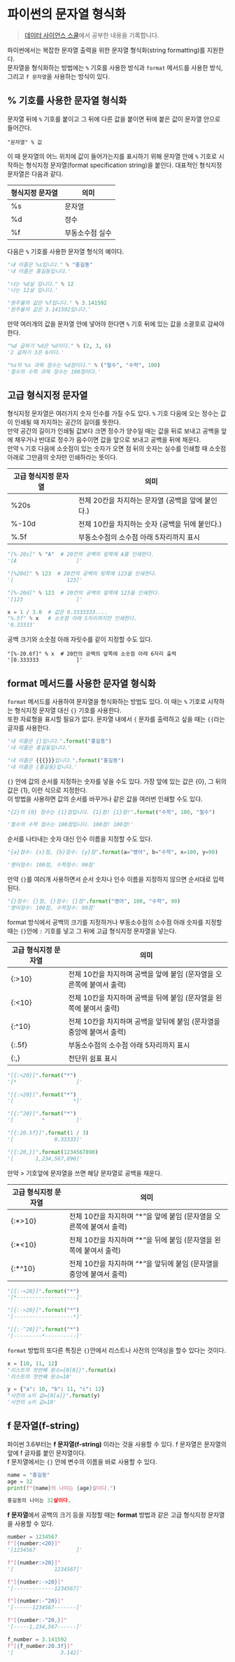 # 파이썬의 문자열 형식화
> [데이터 사이언스 스쿨](https://datascienceschool.net/01%20python/02.04%20%ED%8C%8C%EC%9D%B4%EC%8D%AC%EC%9D%98%20%EB%AC%B8%EC%9E%90%EC%97%B4%20%ED%98%95%EC%8B%9D%ED%99%94.html)에서 공부한 내용을 기록합니다.  

파이썬에서는 복잡한 문자열 출력을 위한 문자열 형식화(string formatting)를 지원한다.  
문자열을 형식화하는 방법에는 `%` 기호를 사용한 방식과 `format` 메서드를 사용한 방식, 그리고 `f 문자열`을 사용하는 방식이 있다.

## % 기호를 사용한 문자열 형식화
문자열 뒤에 `%` 기호를 붙이고 그 뒤에 다른 값을 붙이면 뒤에 붙은 값이 문자열 안으로 들어간다.

```
"문자열" % 값
```

이 때 문자열의 어느 위치에 값이 들어가는지를 표시하기 위해 문자열 안에 `%` 기호로 시작하는 형식지정 문자열(format specification string)을 붙인다. 대표적인 형식지정 문자열은 다음과 같다.

| 형식지정 문자열 | 의미 |
|-----------------|------|
| %s | 문자열 |
| %d | 정수 |
| %f | 부동소수점 실수|

다음은 `%` 기호를 사용한 문자열 형식의 예이다.

```python
"내 이름은 %s입니다." % "홍길동"
'내 이름은 홍길동입니다.'

"나는 %d살 입니다." % 12
'나는 12살 입니다.'

"원주율의 값은 %f입니다." % 3.141592
'원주율의 값은 3.141592입니다.'
```

만약 여러개의 값을 문자열 안에 넣어야 한다면 `%` 기호 뒤에 있는 값을 소괄호로 감싸야 한다.

```python
"%d 곱하기 %d은 %d이다." % (2, 3, 6)
'2 곱하기 3은 6이다.'

"%s의 %s 과목 점수는 %d점이다." % ("철수", "수학", 100)
'철수의 수학 과목 점수는 100점이다.'
```

## 고급 형식지정 문자열
형식지정 문자열은 여러가지 숫자 인수를 가질 수도 있다. `%` 기호 다음에 오는 정수는 값이 인쇄될 때 차지하는 공간의 길이를 뜻한다.  
만약 공간의 길이가 인쇄될 값보다 크면 정수가 양수일 때는 값을 뒤로 보내고 공백을 앞에 채우거나 반대로 정수가 음수이면 값을 앞으로 보내고 공백을 뒤에 채운다.  
만약 `%` 기호 다음에 소숫점이 있는 숫자가 오면 점 뒤의 숫자는 실수를 인쇄할 때 소숫점 아래로 그만큼의 숫자만 인쇄하라는 뜻이다.

| 고급 형식지정 문자열 | 의미 |
|----------------------|------|
| %20s | 전체 20칸을 차지하는 문자열 (공백을 앞에 붙인다.) |
| %-10d | 전체 10칸을 차지하는 숫자 (공백을 뒤에 붙인다.) |
| %.5f | 부동소수점의 소수점 아래 5자리까지 표시 |

```python
"[%-20s]" % "A"  # 20칸의 공백의 앞쪽에 A를 인쇄한다.
'[A                   ]'

"[%20d]" % 123  # 20칸의 공백의 뒷쪽에 123을 인쇄한다.
'[                 123]'

"[%-20d]" % 123  # 20칸의 공백의 앞쪽에 123을 인쇄한다.
'[123                 ]'

x = 1 / 3.0  # 값은 0.3333333....
"%.5f" % x   # 소숫점 아래 5자리까지만 인쇄한다.
'0.33333'
```
공백 크기와 소숫점 아래 자릿수를 같이 지정할 수도 있다.

```
"[%-20.6f]" % x  # 20칸의 공백의 앞쪽에 소숫점 아래 6자리 출력
'[0.333333            ]'
```

## format 메서드를 사용한 문자열 형식화
`format` 메서드를 사용하여 문자열을 형식화하는 방법도 있다. 이 때는 `%` 기호로 시작하는 형식지정 문자열 대신 `{}` 기호를 사용한다.  
또한 자료형을 표시할 필요가 없다. 문자열 내에서 `{` 문자를 출력하고 싶을 때는 `{{`라는 글자를 사용한다.

```python
"내 이름은 {}입니다.".format("홍길동")
'내 이름은 홍길동입니다.'

"내 이름은 {{{}}}입니다.".format("홍길동")
'내 이름은 {홍길동}입니다.'
```

`{}` 안에 값의 순서를 지정하는 숫자를 넣을 수도 있다. 가장 앞에 있는 값은 {0}, 그 뒤의 값은 {1}, 이런 식으로 지정한다.  
이 방법을 사용하면 값의 순서를 바꾸거나 같은 값을 여러번 인쇄할 수도 있다.

```python
"{2}의 {0} 점수는 {1}점입니다. {1}점! {1}점!".format("수학", 100, "철수")

'철수의 수학 점수는 100점입니다. 100점! 100점!'
```

순서를 나타내는 숫자 대신 인수 이름을 지정할 수도 있다.

```python
"{a}점수: {x}점, {b}점수: {y}점".format(a="영어", b="수학", x=100, y=90)

'영어점수: 100점, 수학점수: 90점'
```

만약 `{}`를 여러개 사용하면서 순서 숫자나 인수 이름을 지정하지 않으면 순서대로 입력된다.

```python
"{}점수: {}점, {}점수: {}점".format("영어", 100, "수학", 90)
'영어점수: 100점, 수학점수: 90점'
```

format 방식에서 공백의 크기를 지정하거나 부동소수점의 소수점 아래 숫자를 지정할 때는 `{}`안에 `:` 기호를 넣고 그 뒤에 고급 형식지정 문자열을 넣는다. 

| 고급 형식지정 문자열 | 의미 |
|----------------------|------|
| {:>10} | 전체 10칸을 차지하며 공백을 앞에 붙임 (문자열을 오른쪽에 붙여서 출력) |
| {:<10} | 전체 10칸을 차지하며 공백을 뒤에 붙임 (문자열을 왼쪽에 붙여서 출력) |
| {:^10} | 전체 10칸을 차지하며 공백을 앞뒤에 붙임 (문자열을 중앙에 붙여서 출력) |
| {:.5f} | 부동소수점의 소수점 아래 5자리까지 표시 |
| {:,} | 천단위 쉼표 표시 |

```python
"[{:<20}]".format("*")
'[*                   ]'

"[{:>20}]".format("*")
'[                   *]'

"[{:^20}]".format("*")
'[         *          ]'

"[{:20.5f}]".format(1 / 3)
'[             0.33333]'

"[{:20,}]".format(1234567890)
'[       1,234,567,890]'
```

만약 > 기호앞에 문자열을 쓰면 해당 문자열로 공백을 채운다.

| 고급 형식지정 문자열 | 의미 |
|----------------------|------|
| {:*>10} | 전체 10칸을 차지하며 “*”을 앞에 붙임 (문자열을 오른쪽에 붙여서 출력) |
| {:*<10} | 전체 10칸을 차지하며 “*”을 뒤에 붙임 (문자열을 왼쪽에 붙여서 출력) |
| {:*^10} | 전체 10칸을 차지하며 “*”을 앞뒤에 붙임 (문자열을 중앙에 붙여서 출력) |

```python
"[{:-<20}]".format("*")
'[*-------------------]'

"[{:->20}]".format("*")
'[-------------------*]'

"[{:-^20}]".format("*")
'[---------*----------]'
```

`format` 방법의 또다른 특징은 `{}`안에서 리스트나 사전의 인덱싱을 할수 있다는 것이다.

```python
x = [10, 11, 12]
"리스트의 첫번째 원소={0[0]}".format(x)
'리스트의 첫번째 원소=10'

y = {"a": 10, "b": 11, "c": 12}
"사전의 a키 값={0[a]}".format(y)
'사전의 a키 값=10'
```

## f 문자열(f-string)
파이썬 3.6부터는 **f 문자열(f-string)** 이라는 것을 사용할 수 있다. f 문자열은 문자열의 앞에 f 글자를 붙인 문자열이다.  
f 문자열에서는 `{}` 안에 변수의 이름을 바로 사용할 수 있다.

```python
name = "홍길동"
age = 32
print(f"{name}의 나이는 {age}살이다.")

홍길동의 나이는 32살이다.
```

**f 문자열**에서 공백의 크기 등을 지정할 때는 **format** 방법과 같은 고급 형식지정 문자열을 사용할 수 있다.

```python
number = 1234567
f"[{number:<20}]"
'[1234567             ]'

f"[{number:>20}]"
'[             1234567]'

f"[{number:->20}]"
'[-------------1234567]'

f"[{number:-^20}]"
'[------1234567-------]'

f"[{number:-^20,}]"
'[-----1,234,567------]'

f_number = 3.141592
f"[{f_number:20.3f}]"
'[               3.142]'
```
